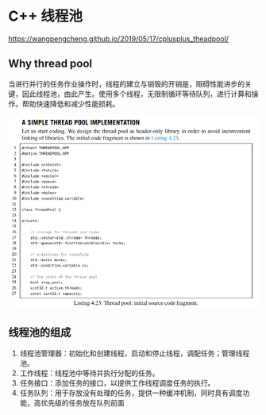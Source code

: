 # C++ 线程池

https://wangpengcheng.github.io/2019/05/17/cplusplus_theadpool/

## Why thread pool

当进行并行的任务作业操作时，线程的建立与销毁的开销是，阻碍性能进步的关键，因此线程池，由此产生。使用多个线程，无限制循环等待队列，进行计算和操作。帮助快速降低和减少性能损耗。

![alt text](./images/simple-thread-pool.png)

## 线程池的组成
1. 线程池管理器：初始化和创建线程，启动和停止线程，调配任务；管理线程池。
2. 工作线程：线程池中等待并执行分配的任务。
3. 任务接口：添加任务的接口，以提供工作线程调度任务的执行。
4. 任务队列：用于存放没有处理的任务，提供一种缓冲机制，同时具有调度功能，高优先级的任务放在队列前面



